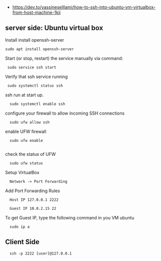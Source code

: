 - https://dev.to/yassineselllami/how-to-ssh-into-ubuntu-vm-virtualbox-from-host-machine-1kii


## server side: Ubuntu virtual box
Install install openssh-server
```
sudo apt install openssh-server
```


Start (or stop, restart) the service manually via command:
```
 sudo service ssh start
```

Verify that ssh service running
```
 sudo systemctl status ssh
```

ssh run at start up.
```
  sudo systemctl enable ssh
```


configure your firewall to allow incoming SSH connections
```
  sudo ufw allow ssh
```

enable UFW firewall
```
  sudo ufw enable
  
```

check the status of UFW
```
  sudo ufw status
```

Setup VirtualBox
```
  Network -> Port Forwarding
```

Add Port Forwarding Rules
```
  Host IP 127.0.0.1 2222 

  Guest IP 10.0.2.15 22
```

To get Guest IP, type the following command in you VM ubuntu
```
  sudo ip a
```


## Client Side
```
  ssh -p 2222 [user]@127.0.0.1
```
